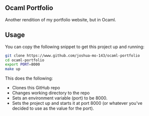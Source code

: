 ## Ocaml Portfolio
Another rendition of my portfolio website, but in Ocaml.

## Usage
You can copy the following snippet to get this project up and running:

``` bash
git clone https://www.github.com/joshua-mo-143/ocaml-portfolio
cd ocaml-portfolio
export PORT=8000
make up
```

This does the following:
- Clones this GitHub repo
- Changes working directory to the repo
- Sets an environment variable (port) to be 8000.
- Sets the project up and starts it at port 8000 (or whatever you've decided to use as the value for the port).
